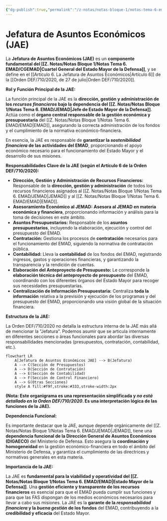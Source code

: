 ```yaml
---
{"dg-publish":true,"permalink":"/z-notas/notas-bloque-1/notas-tema-6-emad/jae/"}
---
```


# Jefatura de Asuntos Económicos (JAE)

La **Jefatura de Asuntos Económicos (JAE)** es un **componente fundamental del [[Z. Notas/Notas Bloque 1/Notas Tema 6. EMAD/CGEMAD\|Cuartel General del Estado Mayor de la Defensa]]**, y se define en el [[Artículo 6. La Jefatura de Asuntos Económicos\|Artículo 6]] de la [[Orden DEF/710/2020, de 27 de julio\|Orden DEF/710/2020]].

**Rol y Función Principal de la JAE:**

La función principal de la JAE es la **dirección, gestión y administración de los *recursos financieros* bajo la dependencia del [[Z. Notas/Notas Bloque 1/Notas Tema 6. EMAD/JEMAD\|Jefe de Estado Mayor de la Defensa]]**.  Actúa como el **órgano central responsable de la gestión económica y presupuestaria** del [[Z. Notas/Notas Bloque 1/Notas Tema 6. EMAD/EMAD\|EMAD]],  asegurando la correcta administración de los fondos y el cumplimiento de la normativa económico-financiera.

En esencia, la JAE es responsable de **garantizar la *sostenibilidad financiera* de las actividades del EMAD**,  proporcionando el apoyo económico necesario para el funcionamiento del Estado Mayor y el desarrollo de sus misiones.

**Responsabilidades Clave de la JAE (según el Artículo 6 de la Orden DEF/710/2020):**

*   **Dirección, Gestión y Administración de Recursos Financieros:**  Responsable de la **dirección, gestión y administración** de todos los recursos financieros asignados al [[Z. Notas/Notas Bloque 1/Notas Tema 6. EMAD/JEMAD\|JEMAD]] y al [[Z. Notas/Notas Bloque 1/Notas Tema 6. EMAD/EMAD\|EMAD]].
*   **Asesoramiento Económico al JEMAD:**  **Asesora al JEMAD en materia económica y financiera**,  proporcionando información y análisis para la toma de decisiones en este ámbito.
*   **Asuntos Presupuestarios:**  Responsable de los **asuntos presupuestarios**,  incluyendo la elaboración, ejecución y control del presupuesto del EMAD.
*   **Contratación:**  Gestiona los procesos de **contratación** necesarios para el funcionamiento del EMAD,  siguiendo la normativa de contratación pública.
*   **Contabilidad:**  Lleva la **contabilidad** de los fondos del EMAD,  registrando ingresos, gastos y operaciones financieras, y garantizando la transparencia y la rendición de cuentas.
*   **Elaboración del Anteproyecto de Presupuesto:**  Le corresponde la **elaboración técnica del anteproyecto de presupuesto** del EMAD,  coordinando con los diferentes órganos del Estado Mayor para recoger sus necesidades presupuestarias.
*   **Centralización de Información Presupuestaria:**  Centraliza **toda la información** relativa a la previsión y ejecución de los programas y del presupuesto del EMAD,  proporcionando una visión global de la situación financiera.

**Estructura de la JAE:**

La Orden DEF/710/2020 no detalla la estructura interna de la JAE más allá de mencionar la "Jefatura".  Podemos asumir que se articula internamente en diferentes secciones o áreas funcionales para abordar las diversas responsabilidades mencionadas (presupuestos, contratación, contabilidad, etc.).

```mermaid
flowchart LR
    A[Jefatura de Asuntos Económicos JAE] --> B(Jefatura)
    A --> C(Sección de Presupuestos)
    A --> D(Sección de Contratación)
    A --> E(Sección de Contabilidad)
    A --> F(Sección de Control Financiero)
    A --> G(Otras Secciones)
    style A fill:#f9f,stroke:#333,stroke-width:2px
```

**(Nota: Este organigrama es una representación simplificada y *no está detallado en la Orden DEF/710/2020*.  Es una interpretación lógica de las funciones de la JAE).**

**Dependencia Funcional:**

Es importante destacar que la JAE, aunque depende orgánicamente del [[Z. Notas/Notas Bloque 1/Notas Tema 6. EMAD/JEMAD\|JEMAD]],  tiene una **dependencia funcional de la Dirección General de Asuntos Económicos (DIGAECO)** del Ministerio de Defensa.  Esto asegura la **coordinación y homogeneidad** en la gestión económico-financiera en todo el ámbito del Ministerio de Defensa, y garantiza el cumplimiento de las directrices y normativas generales en esta materia.

**Importancia de la JAE:**

La JAE es **fundamental para la viabilidad y operatividad del [[Z. Notas/Notas Bloque 1/Notas Tema 6. EMAD/EMAD\|Estado Mayor de la Defensa]]**.  Una **gestión eficiente y transparente de los recursos financieros** es esencial para que el EMAD pueda cumplir sus funciones y para que las FAS dispongan de los medios económicos necesarios para llevar a cabo sus misiones.  La JAE es la **garante de la *responsabilidad financiera* y la *buena gestión* de los fondos** del EMAD,  contribuyendo a la **credibilidad y eficacia** del Estado Mayor.
